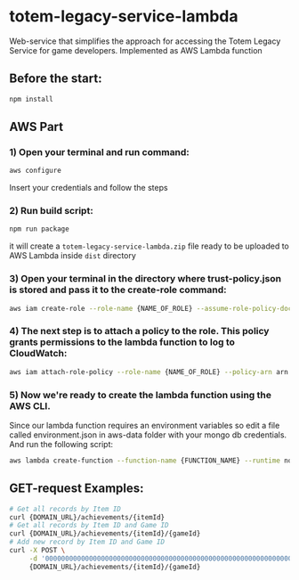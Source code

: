 # totem-legacy-service-lambda

Web-service that simplifies the approach for accessing the Totem Legacy Service for game developers. Implemented as AWS Lambda function

## Before the start:

```bash
npm install
```

## AWS Part

### 1) Open your terminal and run command:

```bash
aws configure
```

Insert your credentials and follow the steps

### 2) Run build script:

```bash
npm run package
```

it will create a `totem-legacy-service-lambda.zip` file ready to be uploaded to AWS Lambda inside `dist` directory

### 3) Open your terminal in the directory where trust-policy.json is stored and pass it to the create-role command:

```bash
aws iam create-role --role-name {NAME_OF_ROLE} --assume-role-policy-document file://aws-data/trust-policy.json
```

### 4) The next step is to attach a policy to the role. This policy grants permissions to the lambda function to log to CloudWatch:

```bash
aws iam attach-role-policy --role-name {NAME_OF_ROLE} --policy-arn arn:aws:iam::aws:policy/service-role/AWSLambdaBasicExecutionRole
```

### 5) Now we're ready to create the lambda function using the AWS CLI.

Since our lambda function requires an environment variables so edit a file called environment.json in aws-data folder with your mongo db credentials. And run the following script:

```bash
aws lambda create-function --function-name {FUNCTION_NAME} --runtime nodejs14.x --zip-file fileb://dist/legacy-service-api.zip --handler src/achievements.handler --environment file://aws-data/environment.json --role "arn:aws:iam::{YOUR_ACCOUNT_NUMBER}:role/{NAME_OF_ROLE}"
```

## GET-request Examples:

```bash
# Get all records by Item ID
curl {DOMAIN_URL}/achievements/{itemId}
# Get all records by Item ID and Game ID
curl {DOMAIN_URL}/achievements/{itemId}/{gameId}
# Add new record by Item ID and Game ID
curl -X POST \
     -d '000000000000000000000000000000000000000000000000000000000000000000000000000000' \
     {DOMAIN_URL}/achievements/{itemId}/{gameId}
```
